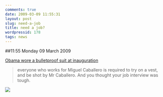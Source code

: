 ```yaml
---
comments: true
date: 2009-03-09 11:55:31
layout: post
slug: need-a-job
title: need a job?
wordpressid: 178
tags: news
---
```


##11:55 Monday 09 March 2009

[Obama wore a bulletproof suit at inauguration](http://www.smh.com.au/action/printArticle?id=405578)  


> everyone who works for Miguel Caballero is required to try on a vest, and be shot by Mr Caballero. And you thought your job interview was tough. 

  
  


![](http://img.zemanta.com/pixy.gif?x-id=8695807c-1e65-4098-b3a5-776e918703e8)
